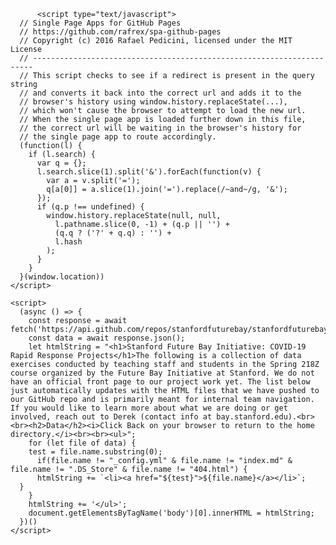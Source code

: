 <html>
  
          <script type="text/javascript">
      // Single Page Apps for GitHub Pages
      // https://github.com/rafrex/spa-github-pages
      // Copyright (c) 2016 Rafael Pedicini, licensed under the MIT License
      // ----------------------------------------------------------------------
      // This script checks to see if a redirect is present in the query string
      // and converts it back into the correct url and adds it to the
      // browser's history using window.history.replaceState(...),
      // which won't cause the browser to attempt to load the new url.
      // When the single page app is loaded further down in this file,
      // the correct url will be waiting in the browser's history for
      // the single page app to route accordingly.
      (function(l) {
        if (l.search) {
          var q = {};
          l.search.slice(1).split('&').forEach(function(v) {
            var a = v.split('=');
            q[a[0]] = a.slice(1).join('=').replace(/~and~/g, '&');
          });
          if (q.p !== undefined) {
            window.history.replaceState(null, null,
              l.pathname.slice(0, -1) + (q.p || '') +
              (q.q ? ('?' + q.q) : '') +
              l.hash
            );
          }
        }
      }(window.location))
    </script>
    
  
  <body>
    

    <script>
      (async () => {
        const response = await fetch('https://api.github.com/repos/stanfordfuturebay/stanfordfuturebay.github.io/contents/data');
        const data = await response.json();
        let htmlString = "<h1>Stanford Future Bay Initiative: COVID-19 Rapid Response Projects</h1>The following is a collection of data exercises conducted by teaching staff and students in the Spring 218Z course organized by the Future Bay Initiative at Stanford. We do not have an official front page to our project work yet. The list below just automatically updates with the HTML files that we have pushed to our GitHub repo and is primarily meant for internal team navigation. If you would like to learn more about what we are doing or get involved, reach out to Derek (contact info at bay.stanford.edu).<br><br><h2>Data</h2><i>Click Back on your browser to return to the home directory.</i><br><br><ul>";
        for (let file of data) {
        test = file.name.substring(0);
          if(file.name != "_config.yml" & file.name != "index.md" & file.name != ".DS_Store" & file.name != "404.html") {
          htmlString += `<li><a href="${test}">${file.name}</a></li>`;
      }
        }
        htmlString += '</ul>';
        document.getElementsByTagName('body')[0].innerHTML = htmlString;
      })()
    </script>
    
  <body>
</html>
